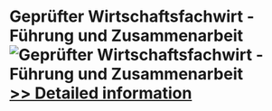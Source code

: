 # Geprüfter Wirtschaftsfachwirt - Führung und Zusammenarbeit<br />![Geprüfter Wirtschaftsfachwirt - Führung und Zusammenarbeit](https://mycommerce.akamaized.net/api/pimages/P300381777/BIG/300381777.JPG)<br />[>> Detailed information](https://secure.shareit.com/shareit/product.html?productid=300381777&affiliateid=200057808)
